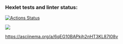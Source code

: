 ### Hexlet tests and linter status:
[![Actions Status](https://github.com/Seawis/frontend-project-44/workflows/hexlet-check/badge.svg)](https://github.com/Seawis/frontend-project-44/actions)

<a href="https://codeclimate.com/github/Seawis/frontend-project-44/maintainability"><img src="https://api.codeclimate.com/v1/badges/8de6bf5819b56a57f014/maintainability" /></a>

https://asciinema.org/a/6qEG10BAPkjh2nHT3KL87I08v

